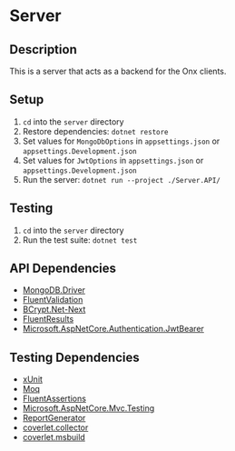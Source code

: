 # Server

## Description

This is a server that acts as a backend for the Onx clients.

## Setup

1. `cd` into the `server` directory
1. Restore dependencies: `dotnet restore`
1. Set values for `MongoDbOptions` in `appsettings.json` or `appsettings.Development.json`
1. Set values for `JwtOptions` in `appsettings.json` or `appsettings.Development.json`
1. Run the server: `dotnet run --project ./Server.API/`

## Testing

1. `cd` into the `server` directory
1. Run the test suite: `dotnet test`

## API Dependencies

- [MongoDB.Driver](https://mongodb.github.io/mongo-csharp-driver/)
- [FluentValidation](https://fluentvalidation.net/)
- [BCrypt.Net-Next](https://github.com/BcryptNet/bcrypt.net)
- [FluentResults](https://github.com/altmann/FluentResults)
- [Microsoft.AspNetCore.Authentication.JwtBearer](https://www.nuget.org/packages/Microsoft.AspNetCore.Authentication.JwtBearer)

## Testing Dependencies

- [xUnit](https://xunit.net/)
- [Moq](https://www.devlooped.com/moq/)
- [FluentAssertions](https://fluentassertions.com/)
- [Microsoft.AspNetCore.Mvc.Testing](https://www.nuget.org/packages/Microsoft.AspNetCore.Mvc.Testing)
- [ReportGenerator](https://reportgenerator.io/)
- [coverlet.collector](https://github.com/coverlet-coverage/coverlet)
- [coverlet.msbuild](https://www.nuget.org/packages/coverlet.msbuild)
